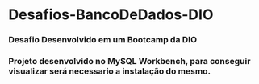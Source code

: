 # Desafios-BancoDeDados-DIO

### Desafio Desenvolvido em um Bootcamp da DIO
### Projeto desenvolvido no MySQL Workbench, para conseguir visualizar será necessario a instalação do mesmo.
